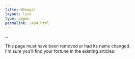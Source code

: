 ```yaml
---
title: Whoops!
layout: list
type: pages 
permalink: /404.html
---
```


~

This page must have been removed or had its name changed.<br/> 
I'm sure you'll find your fortune in the existing articles:
